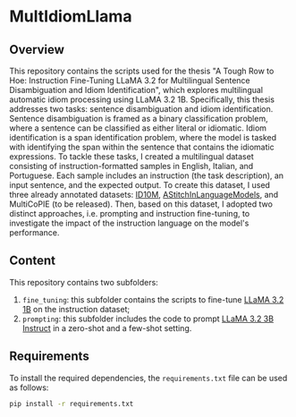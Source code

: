 # MultIdiomLlama
## Overview
This repository contains the scripts used for the thesis "A Tough Row to Hoe: Instruction Fine-Tuning LLaMA 3.2 for Multilingual Sentence Disambiguation and Idiom Identification", which explores multilingual automatic idiom processing using LLaMA 3.2 1B. Specifically, this thesis addresses two tasks: sentence disambiguation and idiom identification. Sentence disambiguation is framed as a binary classification problem, where a sentence can be classified as either literal or idiomatic. Idiom identification is a span identification problem, where the model is tasked with identifying the span within the sentence that contains the idiomatic expressions. 
To tackle these tasks, I created a multilingual dataset consisting of instruction-formatted samples in English, Italian, and Portuguese. Each sample includes an instruction (the task description), an input sentence, and the expected output. To create this dataset, I used three already annotated datasets: [ID10M](https://github.com/Babelscape/ID10M), [AStitchInLanguageModels](https://github.com/H-TayyarMadabushi/AStitchInLanguageModels), and MultiCoPIE (to be released).
Then, based on this dataset, I adopted two distinct approaches, i.e. prompting and instruction fine-tuning, to investigate the impact of the instruction language on the model's performance.

## Content
This repository contains two subfolders:
1. `fine_tuning`: this subfolder contains the scripts to fine-tune [LLaMA 3.2 1B](https://huggingface.co/meta-llama/Llama-3.2-1B) on the instruction dataset;
2. `prompting`: this subfolder includes the code to prompt [LLaMA 3.2 3B Instruct](https://huggingface.co/meta-llama/Llama-3.2-3B-Instruct) in a zero-shot and a few-shot setting.

## Requirements
To install the required dependencies, the `requirements.txt` file can be used as follows: 

```bash
pip install -r requirements.txt
